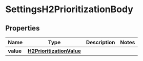 # SettingsH2PrioritizationBody

## Properties
Name | Type | Description | Notes
------------ | ------------- | ------------- | -------------
**value** | [**H2PrioritizationValue**](H2PrioritizationValue.md) |  | 
